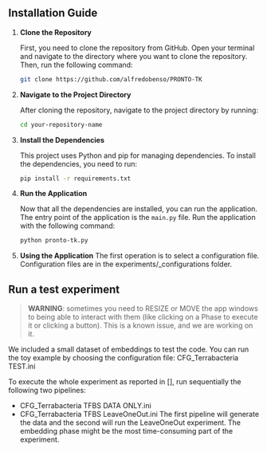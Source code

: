 ## Installation Guide

1. **Clone the Repository**

   First, you need to clone the repository from GitHub. Open your terminal and navigate to the directory where you want to clone the repository. Then, run the following command:

   ```bash
   git clone https://github.com/alfredobenso/PRONTO-TK
2. **Navigate to the Project Directory**

   After cloning the repository, navigate to the project directory by running:

   ```bash
   cd your-repository-name
   
3. **Install the Dependencies**

   This project uses Python and pip for managing dependencies. To install the dependencies, you need to run:

   ```bash
   pip install -r requirements.txt

4. **Run the Application**

   Now that all the dependencies are installed, you can run the application. The entry point of the application is the `main.py` file. Run the application with the following command:

   ```bash
   python pronto-tk.py

5. **Using the Application**
    The first operation is to select a configuration file. Configuration files are in the experiments/_configurations folder.

## Run a test experiment
> **WARNING**: sometimes you need to RESIZE or MOVE the app windows to being able to interact with them (like clicking on a Phase to execute it or clicking a button). This is a known issue, and we are working on it.

We included a small dataset of embeddings to test the code. 
You can run the toy example by choosing the configuration file: CFG_Terrabacteria TEST.ini

To execute the whole experiment as reported in [], run sequentially the following two pipelines:
- CFG_Terrabacteria TFBS DATA ONLY.ini
- CFG_Terrabacteria TFBS LeaveOneOut.ini
The first pipeline will generate the data and the second will run the LeaveOneOut experiment. The embedding phase might be the most time-consuming part of the experiment.
